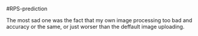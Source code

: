 #RPS-prediction

The most sad one was the fact that my own image processing too bad and accuracy or the same, or just worser than the deffault image uploading. 

